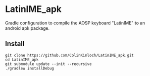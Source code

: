 # LatinIME_apk
Gradle configuration to compile the AOSP keyboard "LatinIME" to an android apk package.

## Install
```
git clone https://github.com/ColinKinloch/LatinIME_apk.git
cd LatinIME_apk
git submodule update --init --recursive
./gradlew installDebug
```
